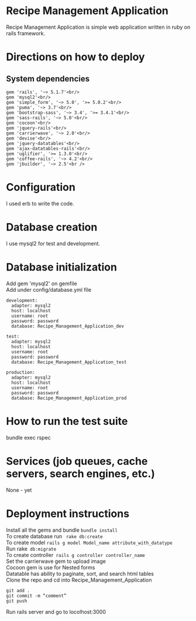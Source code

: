 # **Recipe Management Application**

Recipe Management Application is simple web application written in ruby on rails framework.

# **Directions on how to deploy**

## **System dependencies**

```
gem 'rails', '~> 5.1.7'<br/>
gem 'mysql2'<br/>
gem 'simple_form', '~> 5.0', '>= 5.0.2'<br/>
gem 'puma', '~> 3.7'<br/>
gem 'bootstrap-sass', '~> 3.4', '>= 3.4.1'<br/>
gem 'sass-rails', '~> 5.0'<br/>
gem 'cocoon'<br/>
gem 'jquery-rails'<br/>
gem 'carrierwave', '~> 2.0'<br/>
gem 'devise'<br/>
gem 'jquery-datatables'<br/>
gem 'ajax-datatables-rails'<br/>
gem 'uglifier', '>= 1.3.0'<br/>
gem 'coffee-rails', '~> 4.2'<br/>
gem 'jbuilder', '~> 2.5'<br />

```

# **Configuration**

I used erb to write the code.

# **Database creation**

I use mysql2 for test and development.

# **Database initialization**

Add gem 'mysql2' on gemfile<br/>
Add under config/database.yml file<br/>
```
development:
  adapter: mysql2
  host: localhost
  username: root
  password: password
  database: Recipe_Management_Application_dev
 
test:
  adapter: mysql2
  host: localhost
  username: root
  password: password
  database: Recipe_Management_Application_test 

production:
  adapter: mysql2
  host: localhost
  username: root
  password: password
  database: Recipe_Management_Application_prod 
```
# **How to run the test suite**

bundle exec rspec

# **Services (job queues, cache servers, search engines, etc.)**

None - yet

# **Deployment instructions**

Install all the gems and bundle ``` bundle install ```<br/>
To create database run ``` rake db:create```<br/>
To create model ```rails g model Model_name attribute_with_datatype```<br/>
Run rake``` db:migrate```<br/>
To create controller``` rails g controller controller_name``` <br/>
Set the carrierwave gem to upload image<br/>
Cocoon gem is use for Nested forms<br/>
Datatable has ability to paginate, sort, and search html tables<br/>
Clone the repo and cd into Recipe_Management_Application<br/>
```
git add .
git commit -m “comment”
git push
```
Run rails server and go to locolhost:3000





